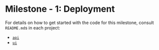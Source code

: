 # Milestone - 1: Deployment

For details on how to get started with the code for this milestone, consult `README.md`s in each project:

- [`api`](./api/README.md)
- [`ui`](./ui/README.md)
